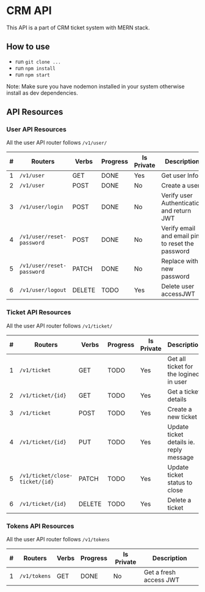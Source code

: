 # CRM API

This API is a part of CRM ticket system with MERN stack.

## How to use

- run `git clone ...`
- run `npm install`
- run `npm start`

Note: Make sure you have nodemon installed in your system otherwise install as dev dependencies.

## API Resources

### User API Resources

All the user API router follows `/v1/user/`

| #   | Routers                   | Verbs  | Progress | Is Private | Description                                      |
| --- | ------------------------- | ------ | -------- | ---------- | ------------------------------------------------ |
| 1   | `/v1/user`                | GET    | DONE     | Yes        | Get user Info                                    |
| 2   | `/v1/user`                | POST   | DONE     | No         | Create a user                                    |
| 3   | `/v1/user/login`          | POST   | DONE     | No         | Verify user Authentication and return JWT        |
| 4   | `/v1/user/reset-password` | POST   | DONE     | No         | Verify email and email pin to reset the password |
| 5   | `/v1/user/reset-password` | PATCH  | DONE     | No         | Replace with new password                        |
| 6   | `/v1/user/logout`         | DELETE | TODO     | Yes        | Delete user accessJWT                            |

### Ticket API Resources

All the user API router follows `/v1/ticket/`

| #   | Routers                        | Verbs | Progress | Is Private | Description                             |
| --- | ------------------------------ | ----- | -------- | ---------- | --------------------------------------- |
| 1   | `/v1/ticket`                   | GET   | TODO     | Yes        | Get all ticket for the logined in user  |
| 2   | `/v1/ticket/{id}`              | GET   | TODO     | Yes        | Get a ticket details                    |
| 3   | `/v1/ticket`                   | POST  | TODO     | Yes        | Create a new ticket                     |
| 4   | `/v1/ticket/{id}`              | PUT   | TODO     | Yes        | Update ticket details ie. reply message |
| 5   | `/v1/ticket/close-ticket/{id}` | PATCH | TODO     | Yes        | Update ticket status to close           |
| 6   | `/v1/ticket/{id}`              | DELETE | TODO     | Yes        | Delete a ticket                         |

### Tokens API Resources

All the user API router follows `/v1/tokens`

| #   | Routers      | Verbs | Progress | Is Private | Description            |
| --- | ------------ | ----- | -------- | ---------- | ---------------------- |
| 1   | `/v1/tokens` | GET   | DONE     | No         | Get a fresh access JWT |